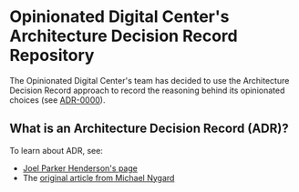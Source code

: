 # Opinionated Digital Center's Architecture Decision Record Repository

The Opinionated Digital Center's team has decided to use the Architecture Decision
Record approach to record the reasoning behind its opinionated choices
(see [ADR-0000](docs/adr/0000-record-architecture-decisions.md)).

## What is an Architecture Decision Record (ADR)?
To learn about ADR, see:

* [Joel Parker Henderson's page](https://github.com/joelparkerhenderson/architecture_decision_record)
* The [original article from Michael Nygard](http://thinkrelevance.com/blog/2011/11/15/documenting-architecture-decisions)

